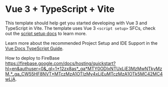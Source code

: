 # Vue 3 + TypeScript + Vite

This template should help get you started developing with Vue 3 and TypeScript in Vite. The template uses Vue 3 `<script setup>` SFCs, check out the [script setup docs](https://v3.vuejs.org/api/sfc-script-setup.html#sfc-script-setup) to learn more.

Learn more about the recommended Project Setup and IDE Support in the [Vue Docs TypeScript Guide](https://vuejs.org/guide/typescript/overview.html#project-setup).

How to deploy to FireBase
https://firebase.google.com/docs/hosting/quickstart?hl=en&authuser=0&_gl=1*12zx8as*_ga*MTY0ODIxNTUxLjE3MzMwNTkyMzM.*_ga_CW55HF8NVT*MTczMzA1OTIzMy4xLjEuMTczMzA1OTk5MC42MC4wLjA.
